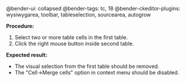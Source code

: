 @bender-ui: collapsed
@bender-tags: tc, 18
@bender-ckeditor-plugins: wysiwygarea, toolbar, tableselection, sourcearea, autogrow

**Procedure:**

1. Select two or more table cells in the first table.
2. Click the right mouse button inside second table.

**Expected result:**

* The visual selection from the first table should be removed.
* The "Cell->Merge cells" option in context menu should be disabled.
